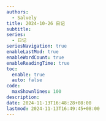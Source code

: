 ```yaml
---
authors:
  - Salvely
title: 2024-10-26 日记
subtitle: 
series:
  - 日记
seriesNavigation: true
enableLastMod: true
enableWordCount: true
enableReadingTime: true
toc:
  enable: true
  auto: false
code:
  maxShownlines: 100
description:
date: 2024-11-13T16:48:28+08:00
lastmod: 2024-11-13T16:49:45+08:00
---
```


<!--more-->

